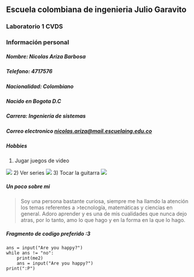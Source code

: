 ## **Escuela colombiana de ingenieria Julio Garavito**
### **Laboratorio 1 CVDS**
### **Información personal**
##### **Nombre:** _Nicolas Ariza Barbosa_
##### **Telefono:** _4717576_
##### **Nacionalidad:** _Colombiano_
##### **Nacido en Bogota D.C**
##### **Carrera:** _Ingeniería de sistemas_
##### **Correo electronico** nicolas.ariza@mail.escuelaing.edu.co
##### **Hobbies**
1) Jugar juegos de video

![](https://videojuegosfantasy.com/wp-content/uploads/2022/03/el-video-juego-mas-jugado.jpg.webp)
2) Ver series
![](https://media.es.wired.com/photos/6327414264fe55a038bdcb1a/master/w_1600,c_limit/StrangerThings_StrangerThings4_9_01_53_00_15.jpg)
3) Tocar la guitarra
![](https://musicbox.com.co/wp-content/uploads/2022/06/6022050-A.jpg)
##### **Un poco sobre mi**

>Soy una persona bastante curiosa, siempre me ha llamdo la atención los temas referentes a >tecnología, matemáticas y ciencias en general. Adoro aprender y es una de mis cualidades que nunca dejo atras, por lo tanto, amo lo que hago y en la forma en la que lo hago.
##### **Fragmento de codigo preferido :3**
```
ans = input("Are you happy?")
while ans != "no":
    print(me2)
    ans = input("Are you happy?")
print(":P")
```
